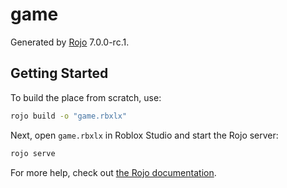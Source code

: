 # game
Generated by [Rojo](https://github.com/rojo-rbx/rojo) 7.0.0-rc.1.

## Getting Started
To build the place from scratch, use:

```bash
rojo build -o "game.rbxlx"
```

Next, open `game.rbxlx` in Roblox Studio and start the Rojo server:

```bash
rojo serve
```

For more help, check out [the Rojo documentation](https://rojo.space/docs).